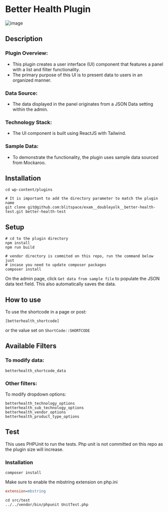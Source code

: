 # Better Health Plugin
![image](https://github.com/blitspace/exam__doubleyolk__better-health-test/assets/167638196/59ca6d93-11ef-4d6e-b7d7-fa962306146f)

## Description
### Plugin Overview:
- This plugin creates a user interface (UI) component that features a panel with a list and filter functionality.
- The primary purpose of this UI is to present data to users in an organized manner.

### Data Source:
- The data displayed in the panel originates from a JSON Data setting within the admin.

### Technology Stack:
- The UI component is built using ReactJS with Tailwind.

### Sample Data:
- To demonstrate the functionality, the plugin uses sample data sourced from Mockaroo.

## Installation
```shell
cd wp-content/plugins

# It is important to add the directory parameter to match the plugin name
git clone git@github.com:blitspace/exam__doubleyolk__better-health-test.git better-health-test
```

## Setup

```shell
# cd to the plugin directory
npm install
npm run build

# vendor directory is commited on this repo, run the command below just
# incase you need to update composer packages
composer install
```

On the admin page, click `Get data from sample file` to populate the JSON data text field. This also automatically saves the data.

## How to use

To use the shortcode in a page or post:
```
[betterhealth_shortcode]
```
or the value set on `ShortCode::SHORTCODE`

## Available Filters

### To modify data:
```
betterhealth_shortcode_data
```

### Other filters:

To modify dropdown options:
```
betterhealth_technology_options
betterhealth_sub_technology_options
betterhealth_vendor_options
betterhealth_product_type_options
```

## Test

This uses PHPUnit to run the tests. Php unit is not committed on this repo as the plugin size will increase.

### Installation
```
composer install
```

Make sure to enable the mbstring extension on php.ini
```ini
extension=mbstring
```

```shell
cd src/test
../../vendor/bin/phpunit UnitTest.php
```
